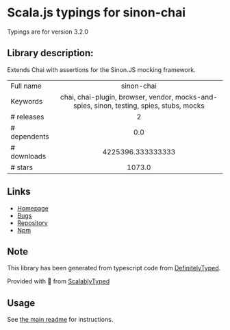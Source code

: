 
# Scala.js typings for sinon-chai

Typings are for version 3.2.0

## Library description:
Extends Chai with assertions for the Sinon.JS mocking framework.

|                    |                 |
| ------------------ | :-------------: |
| Full name          | sinon-chai |
| Keywords           | chai, chai-plugin, browser, vendor, mocks-and-spies, sinon, testing, spies, stubs, mocks |
| # releases         | 2 |
| # dependents       | 0.0 |
| # downloads        | 4225396.333333333 |
| # stars            | 1073.0 |

## Links
- [Homepage](https://github.com/domenic/sinon-chai#readme)
- [Bugs](https://github.com/domenic/sinon-chai/issues)
- [Repository](https://github.com/domenic/sinon-chai)
- [Npm](https://www.npmjs.com/package/sinon-chai)
    


## Note
This library has been generated from typescript code from [DefinitelyTyped](https://definitelytyped.org).

Provided with :purple_heart: from [ScalablyTyped](https://github.com/oyvindberg/ScalablyTyped)

## Usage
See [the main readme](../../readme.md) for instructions.


